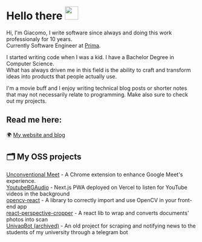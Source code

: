 # Hello there <img src="https://media.giphy.com/media/hvRJCLFzcasrR4ia7z/giphy.gif" width="35px">

Hi, I'm Giacomo, I write software since always and doing this work professionaly for 10 years.<br/>
Currently Software Engineer at [Prima](https://www.helloprima.com/).<br/>

I started writing code when I was a kid. I have a Bachelor Degree in Computer Science.<br/>
What has always driven me in this field is the ability to craft and transform ideas into products that people actually use.<br/>

I'm a movie buff and I enjoy writing technical blog posts or shorter notes that may not necessarily relate to programming.
Make also sure to check out my projects.

## Read me here:

🌍 [My website and blog](http://giacomocerquone.com/)

## 🗂️ My OSS projects

[Unconventional Meet](https://github.com/giacomocerquone/beyond-meet) - A Chrome extension to enhance Google Meet's experience.<br/>
[YoutubeBGAudio](https://github.com/giacomocerquone/youtube-background-pwa) - Next.js PWA deployed on Vercel to listen for YouTube videos in the background<br/>
[opencv-react](https://github.com/giacomocerquone/opencv-react) - A library to correctly import and use OpenCV in your front-end app<br/>
[react-perspective-cropper](https://github.com/giacomocerquone/react-perspective-cropper) - A react lib to wrap and converts documents' photos into scan<br/>
[UnivaqBot (archived)](https://github.com/giacomocerquone/UnivaqBot) - An old project for scraping and notifying news to the students of my university through a telegram bot
